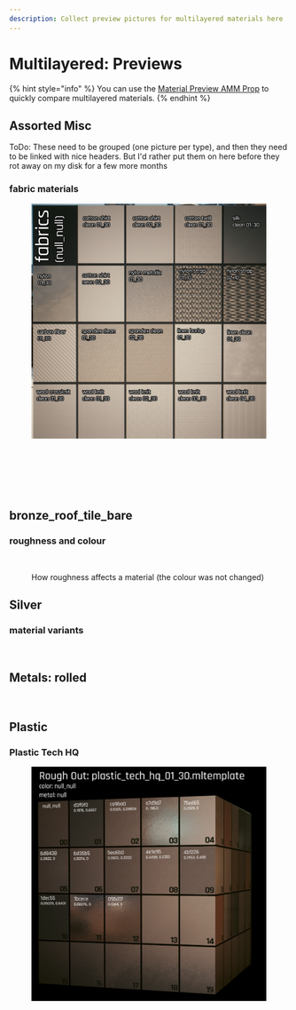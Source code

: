 ```yaml
---
description: Collect preview pictures for multilayered materials here
---
```


# Multilayered: Previews

{% hint style="info" %}
You can use the [Material Preview AMM Prop](https://www.nexusmods.com/cyberpunk2077/mods/10515) to quickly compare multilayered materials.&#x20;
{% endhint %}

## Assorted Misc

ToDo: These need to be grouped (one picture per type), and then they need to be linked with nice headers. But I'd rather put them on here before they rot away on my disk for a few more months

### fabric materials

<figure><img src="../../../.gitbook/assets/materials_fabrics_1.png" alt=""><figcaption></figcaption></figure>

<figure><img src="../../../.gitbook/assets/materials_concrete.png" alt=""><figcaption></figcaption></figure>

<figure><img src="../../../.gitbook/assets/factory_floor_misc.png" alt=""><figcaption></figcaption></figure>

<figure><img src="../../../.gitbook/assets/materials_asphalt_carpet.png" alt=""><figcaption></figcaption></figure>

## bronze\_roof\_tile\_bare

### roughness and colour

<figure><img src="../../../.gitbook/assets/multilayered_properties_roughness.png" alt=""><figcaption><p>How roughness affects a material (the colour was not changed)</p></figcaption></figure>

## Silver

### material variants

<figure><img src="../../../.gitbook/assets/multilayered_material_overview_silver.png" alt=""><figcaption></figcaption></figure>

## Metals: rolled



<figure><img src="../../../.gitbook/assets/multilayered_materials_rolled_metal.png" alt=""><figcaption></figcaption></figure>

## Plastic

### Plastic Tech HQ

<figure><img src="../../../.gitbook/assets/plastic_tech_rough_out.png" alt=""><figcaption></figcaption></figure>
